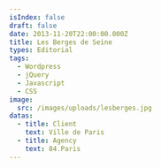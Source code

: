 ```yaml
---
isIndex: false
draft: false
date: 2013-11-20T22:00:00.000Z
title: Les Berges de Seine
types: Editorial
tags:
  - Wordpress
  - jQuery
  - Javascript
  - CSS
image:
  src: /images/uploads/lesberges.jpg
datas:
  - title: Client
    text: Ville de Paris
  - title: Agency
    text: 84.Paris
---
```

